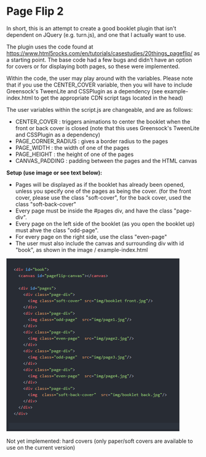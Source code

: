 
# Page Flip 2
In short, this is an attempt to create a good booklet plugin that isn't dependent on JQuery (e.g. turn.js), and one that I actually want to use.

The plugin uses the code found at https://www.html5rocks.com/en/tutorials/casestudies/20things_pageflip/ as a starting point. The base code had a few bugs and didn't have an option for covers or for displaying both pages, so these were implemented.

Within the code, the user may play around with the variables. Please note that if you use the CENTER_COVER variable, then you will have to include Greensock's TweenLite and CSSPlugin as a dependency (see example-index.html to get the appropriate CDN script tags located in the head)

The user variables within the script.js are changeable, and are as follows: 
- CENTER_COVER : triggers animations to center the booklet when the front or back cover is closed (note that this uses Greensock's TweenLite and CSSPlugin as a dependency)
- PAGE_CORNER_RADIUS : gives a border radius to the pages
- PAGE_WIDTH : the width of one of the pages
- PAGE_HEIGHT : the height of one of the pages
- CANVAS_PADDING : padding between the pages and the HTML canvas

**Setup (use image or see text below):**
- Pages will be displayed as if the booklet has already been opened, unless you specify one of the pages as being the cover. (for the front cover, please use the class "soft-cover", for the back cover, used the class "soft-back-cover"
- Every page must be inside the #pages div, and have the class "page-div".
- Every page on the left side of the booklet (as you open the booklet up) must ahve the class "odd-page".
- For every page on the right side, use the class "even-page"
- The user must also include the canvas and surrounding div with id "book", as shown in the image / example-index.html

![Example Image](https://raw.githubusercontent.com/clw8/page-flip2/master/page-flip2.png)


Not yet implemented: hard covers (only paper/soft covers are available to use on the current version)
